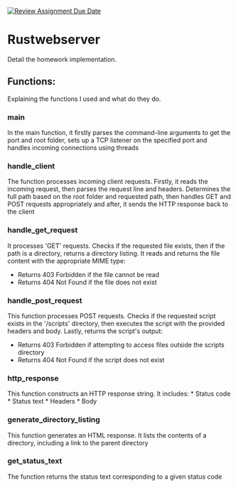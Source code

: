 [![Review Assignment Due Date](https://classroom.github.com/assets/deadline-readme-button-22041afd0340ce965d47ae6ef1cefeee28c7c493a6346c4f15d667ab976d596c.svg)](https://classroom.github.com/a/TXciPqtn)
# Rustwebserver

Detail the homework implementation.

## Functions:
Explaining the functions I used and what do they do.

### main
In the main function, it firstly parses the command-line arguments to get the port and root folder, sets up a TCP listener on the specified port and handles incoming connections using threads

### handle_client
The function processes incoming client requests. Firstly, it reads the incoming request, then parses the request line and headers. Determines the full path based on the root folder and requested path, then handles GET and POST requests appropriately and after, it sends the HTTP response back to the client

### handle_get_request
It processes 'GET' requests. Checks if the requested file exists, then if the path is a directory, returns a directory listing. It reads and returns the file content with the appropriate MIME type:
* Returns 403 Forbidden if the file cannot be read
* Returns 404 Not Found if the file does not exist

### handle_post_request
This function processes POST requests. Checks if the requested script exists in the '/scripts' directory, then executes the script with the provided headers and body. Lastly, returns the script's output:
* Returns 403 Forbidden if attempting to access files outside the scripts directory
* Returns 404 Not Found if the script does not exist

### http_response
This function constructs an HTTP response string. It includes:
    * Status code
    * Status text
    * Headers
    * Body

### generate_directory_listing
This function generates an HTML response. It lists the contents of a directory, including a link to the parent directory

### get_status_text
The function returns the status text corresponding to a given status code

